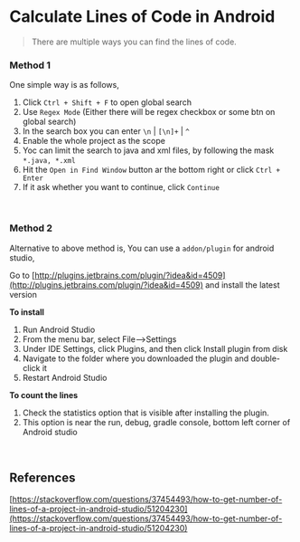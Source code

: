 
# Calculate Lines of Code in Android

> There are multiple ways you can find the lines of code.

### Method 1

One simple way is as follows,

1. Click `Ctrl + Shift + F` to open global search
2. Use `Regex Mode` (Either there will be regex checkbox or some btn on global search)
3. In the search box you can enter `\n` | `[\n]+` | `^`
4. Enable the whole project as the scope
5. Yoc can limit the search to java and xml files, by following the mask `*.java, *.xml`
6. Hit the `Open in Find Window` button ar the bottom right or click `Ctrl + Enter`
7. If it ask whether you want to continue, click `Continue `

</br>

### Method 2

Alternative to above method is, You can use a `addon/plugin` for android studio,

Go to [http://plugins.jetbrains.com/plugin/?idea&id=4509](http://plugins.jetbrains.com/plugin/?idea&id=4509) and install the latest version

**To install**

1. Run Android Studio
2. From the menu bar, select File-->Settings
3. Under IDE Settings, click Plugins, and then click Install plugin from disk
4. Navigate to the folder where you downloaded the plugin and double-click it
5. Restart Android Studio

**To count the lines**

1. Check the statistics option that is visible after installing the plugin.
2. This option is near the run, debug, gradle console, bottom left corner of Android studio

</br>

## References

[https://stackoverflow.com/questions/37454493/how-to-get-number-of-lines-of-a-project-in-android-studio/51204230](https://stackoverflow.com/questions/37454493/how-to-get-number-of-lines-of-a-project-in-android-studio/51204230)